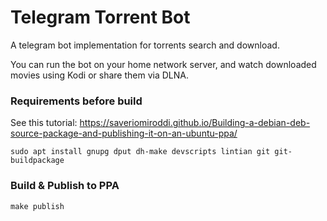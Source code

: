 # Telegram Torrent Bot

A telegram bot implementation for torrents search and download.

You can run the bot on your home network server, and watch downloaded movies using Kodi or share them via DLNA.

### Requirements before build

See this tutorial: https://saveriomiroddi.github.io/Building-a-debian-deb-source-package-and-publishing-it-on-an-ubuntu-ppa/
```
sudo apt install gnupg dput dh-make devscripts lintian git git-buildpackage
```

### Build & Publish to PPA
```
make publish
```
